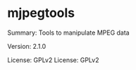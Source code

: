 #           mjpegtools
 
Summary:        Tools to manipulate MPEG data
 
Version:        2.1.0
 
License:        GPLv2
License: GPLv2
 
